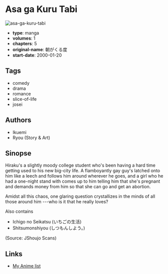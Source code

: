 # Asa ga Kuru Tabi

![asa-ga-kuru-tabi](https://cdn.myanimelist.net/images/manga/1/36393.jpg)

-   **type**: manga
-   **volumes**: 1
-   **chapters**: 5
-   **original-name**: 朝がくる度
-   **start-date**: 2000-01-20

## Tags

-   comedy
-   drama
-   romance
-   slice-of-life
-   josei

## Authors

-   Ikuemi
-   Ryou (Story & Art)

## Sinopse

Hiraku's a slightly moody college student who's been having a hard time getting used to his new big-city life. A flamboyantly gay guy's latched onto him like a leech and follows him around wherever he goes, and a girl who he had a one-night stand with comes up to him telling him that she's pregnant and demands money from him so that she can go and get an abortion.

Amidst all this chaos, one glaring question crystallizes in the minds of all those around him ---who is it that he really loves?

Also contains

-   Ichigo no Seikatsu (いちごの生活)
-   Shitsumonshiyou (しつもんしよう。)

(Source: JShoujo Scans)

## Links

-   [My Anime list](https://myanimelist.net/manga/22427/Asa_ga_Kuru_Tabi)
